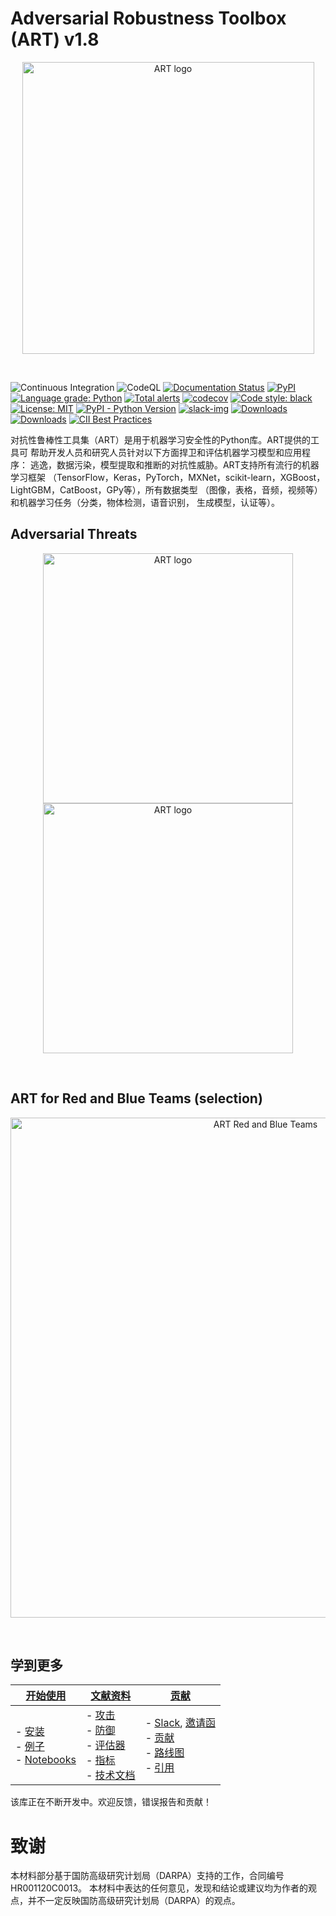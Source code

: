 # Adversarial Robustness Toolbox (ART) v1.8
<p align="center">
  <img src="docs/images/art_lfai.png?raw=true" width="467" title="ART logo">
</p>
<br />

![Continuous Integration](https://github.com/Trusted-AI/adversarial-robustness-toolbox/workflows/Continuous%20Integration/badge.svg)
![CodeQL](https://github.com/Trusted-AI/adversarial-robustness-toolbox/workflows/CodeQL/badge.svg)
[![Documentation Status](https://readthedocs.org/projects/adversarial-robustness-toolbox/badge/?version=latest)](http://adversarial-robustness-toolbox.readthedocs.io/en/latest/?badge=latest)
[![PyPI](https://badge.fury.io/py/adversarial-robustness-toolbox.svg)](https://badge.fury.io/py/adversarial-robustness-toolbox)
[![Language grade: Python](https://img.shields.io/lgtm/grade/python/g/Trusted-AI/adversarial-robustness-toolbox.svg?logo=lgtm&logoWidth=18)](https://lgtm.com/projects/g/Trusted-AI/adversarial-robustness-toolbox/context:python)
[![Total alerts](https://img.shields.io/lgtm/alerts/g/Trusted-AI/adversarial-robustness-toolbox.svg?logo=lgtm&logoWidth=18)](https://lgtm.com/projects/g/Trusted-AI/adversarial-robustness-toolbox/alerts/)
[![codecov](https://codecov.io/gh/Trusted-AI/adversarial-robustness-toolbox/branch/main/graph/badge.svg)](https://codecov.io/gh/Trusted-AI/adversarial-robustness-toolbox)
[![Code style: black](https://img.shields.io/badge/code%20style-black-000000.svg)](https://github.com/psf/black)
[![License: MIT](https://img.shields.io/badge/License-MIT-yellow.svg)](https://opensource.org/licenses/MIT)
[![PyPI - Python Version](https://img.shields.io/pypi/pyversions/adversarial-robustness-toolbox)](https://pypi.org/project/adversarial-robustness-toolbox/)
[![slack-img](https://img.shields.io/badge/chat-on%20slack-yellow.svg)](https://ibm-art.slack.com/)
[![Downloads](https://pepy.tech/badge/adversarial-robustness-toolbox)](https://pepy.tech/project/adversarial-robustness-toolbox)
[![Downloads](https://pepy.tech/badge/adversarial-robustness-toolbox/month)](https://pepy.tech/project/adversarial-robustness-toolbox)
[![CII Best Practices](https://bestpractices.coreinfrastructure.org/projects/5090/badge)](https://bestpractices.coreinfrastructure.org/projects/5090)


对抗性鲁棒性工具集（ART）是用于机器学习安全性的Python库。ART提供的工具可
帮助开发人员和研究人员针对以下方面捍卫和评估机器学习模型和应用程序：
逃逸，数据污染，模型提取和推断的对抗性威胁。ART支持所有流行的机器学习框架
（TensorFlow，Keras，PyTorch，MXNet，scikit-learn，XGBoost，LightGBM，CatBoost，GPy等），所有数据类型
（图像，表格，音频，视频等）和机器学习任务（分类，物体检测，语音识别，
生成模型，认证等）。

## Adversarial Threats

<p align="center">
  <img src="docs/images/adversarial_threats_attacker.png?raw=true" width="400" title="ART logo">
  <img src="docs/images/adversarial_threats_art.png?raw=true" width="400" title="ART logo">
</p>
<br />

## ART for Red and Blue Teams (selection)

<p align="center">
  <img src="docs/images/white_hat_blue_red.png?raw=true" width="800" title="ART Red and Blue Teams">
</p>
<br />

## 学到更多

| **[开始使用][get-started]**     | **[文献资料][documentation]**     | **[贡献][contributing]**           |
|-------------------------------------|-------------------------------|-----------------------------------|
| - [安装][installation]<br>- [例子](examples/README.md)<br>- [Notebooks](notebooks/README.md) | - [攻击][attacks]<br>- [防御][defences]<br>- [评估器][estimators]<br>- [指标][metrics]<br>- [技术文档](https://adversarial-robustness-toolbox.readthedocs.io) | - [Slack](https://ibm-art.slack.com), [邀请函](https://join.slack.com/t/ibm-art/shared_invite/enQtMzkyOTkyODE4NzM4LTA4NGQ1OTMxMzFmY2Q1MzE1NWI2MmEzN2FjNGNjOGVlODVkZDE0MjA1NTA4OGVkMjVkNmQ4MTY1NmMyOGM5YTg)<br>- [贡献](CONTRIBUTING.md)<br>- [路线图][roadmap]<br>- [引用][citing] |

[get-started]: https://github.com/Trusted-AI/adversarial-robustness-toolbox/wiki/Get-Started
[attacks]: https://github.com/Trusted-AI/adversarial-robustness-toolbox/wiki/ART-Attacks
[defences]: https://github.com/Trusted-AI/adversarial-robustness-toolbox/wiki/ART-Defences
[estimators]: https://github.com/Trusted-AI/adversarial-robustness-toolbox/wiki/ART-Estimators
[metrics]: https://github.com/Trusted-AI/adversarial-robustness-toolbox/wiki/ART-Metrics
[contributing]: https://github.com/Trusted-AI/adversarial-robustness-toolbox/wiki/Contributing
[documentation]: https://github.com/Trusted-AI/adversarial-robustness-toolbox/wiki/Documentation
[installation]: https://github.com/Trusted-AI/adversarial-robustness-toolbox/wiki/Get-Started#setup
[roadmap]: https://github.com/Trusted-AI/adversarial-robustness-toolbox/wiki/Roadmap
[citing]: https://github.com/Trusted-AI/adversarial-robustness-toolbox/wiki/Contributing#citing-art

该库正在不断开发中。欢迎反馈，错误报告和贡献！

# 致谢

本材料部分基于国防高级研究计划局（DARPA）支持的工作，合同编号HR001120C0013。
本材料中表达的任何意见，发现和结论或建议均为作者的观点，并不一定反映国防高级研究计划局（DARPA）的观点。
